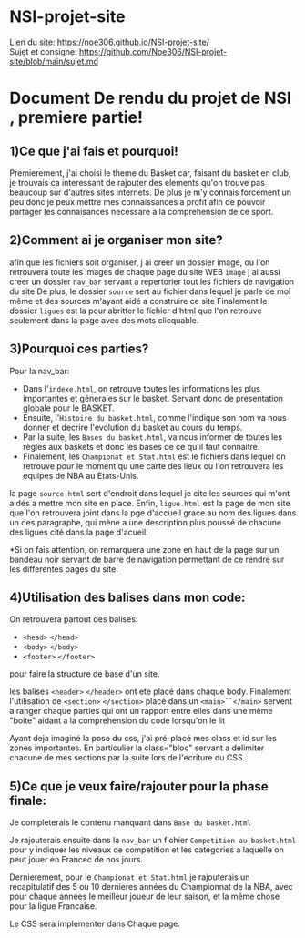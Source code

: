 # NSI-projet-site
Lien du site:
https://noe306.github.io/NSI-projet-site/  
Sujet et consigne:
https://github.com/Noe306/NSI-projet-site/blob/main/sujet.md


# Document De rendu du projet de NSI , premiere partie!

## 1)Ce que j'ai fais et pourquoi!
Premierement, j'ai choisi le theme du Basket car, faisant du basket en club, je trouvais ca interessant de rajouter des elements qu'on trouve pas beaucoup sur d'autres sites internets. 
De plus je m'y connais forcement un peu donc je peux mettre mes connaissances a profit afin de pouvoir partager les connaisances necessare a la comprehension de ce sport.


## 2)Comment ai je organiser mon site?
afin que les fichiers soit organiser, j ai creer un dossier image, ou l'on retrouvera toute les images de chaque page du site WEB `image`
j ai aussi creer un dossier `nav_bar` servant a repertorier tout les fichiers de navigation du site
De plus, le dossier `source` sert au fichier dans lequel je parle de moi même et des sources m'ayant aidé a construire ce site
Finalement le dossier `ligues` est la pour abritter le fichier d'html que l'on retrouve seulement dans la page avec des mots clicquable.


## 3)Pourquoi ces parties?
Pour la nav_bar:
- Dans l'`indexe.html`, on retrouve toutes les informations les plus importantes et génerales sur le basket. Servant donc de presentation globale pour le BASKET.
- Ensuite, l'`Histoire du basket.html`, comme l'indique son nom va nous donner et decrire l'evolution du basket au cours du temps.
- Par la suite, les `Bases du basket.html`, va nous informer de toutes les règles aux baskets et donc les bases de ce qu'il faut connaitre.
- Finalement, les `Championat et Stat.html` est le fichiers dans lequel on retrouve pour le moment qu une carte des lieux ou l'on retrouvera les equipes de NBA au Etats-Unis.

la page `source.html` sert d'endroit dans lequel je cite les sources qui m'ont aidés a mettre mon site en place.
Enfin, `ligue.html` est la page de mon site que l'on retrouvera joint dans la pge d'accueil grace au nom des ligues dans un des paragraphe, qui mène a une description plus poussé de chacune des ligues cité dans la page d'acueil.

*Si on fais attention, on remarquera une zone en haut de la page sur un bandeau noir servant de barre de navigation permettant de ce rendre sur les differentes pages du site.

## 4)Utilisation des balises dans mon code:
On retrouvera partout des balises:
- `<head>` `</head>`
-  `<body>` `</body>`
-   `<footer>` `</footer>`

pour faire la structure de base d'un site.  
  
les balises `<header>` `</header>` ont ete placé dans chaque body.
Finalement l'utilisation de `<section>` `</section>` placé dans un `<main>``</main>` servent a ranger chaque parties qui ont un rapport entre elles dans une même "boite" aidant a la comprehension du code lorsqu'on le lit


Ayant deja imaginé la pose du css, j'ai pré-placé mes class et id sur les zones importantes. En particulier la class="bloc" servant a delimiter chacune de mes sections par la suite lors de l'ecriture du CSS.

## 5)Ce que je veux faire/rajouter pour la phase finale:
Je completerais le contenu manquant dans `Base du basket.html`

Je rajouterais ensuite dans la `nav_bar` un fichier `Competition au basket.html` pour y indiquer les niveaux de competition et les categories a laquelle on peut jouer en Francec de nos jours.

Dernierement, pour le `Championat et Stat.html` je rajouterais un recapitulatif des 5 ou 10 dernieres années du Championnat de la NBA, avec pour chaque années le meilleur joueur de leur saison, et la même chose pour la ligue Francaise.

Le CSS sera implementer dans Chaque page.

